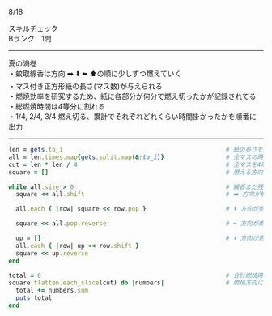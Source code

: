 8/18
 
スキルチェック  
Bランク　1問  
 
-------------------------------------------
夏の渦巻  
・蚊取線香は方向 ➡️ ⬇️ ⬅️ ⬆️の順に少しずつ燃えていく  
・マス付き正方形紙の長さ(マス数)が与えられる  
・燃焼効率を研究するため、紙に各部分が何分で燃え切ったかが記録されてる  
・総燃焼時間は4等分に割れる  
・1/4, 2/4, 3/4 燃え切る、累計でそれぞれどれくらい時間掛かったかを順番に出力  
 
-------------------------------------------
 
```ruby
len = gets.to_i                                             # 紙の長さを取得
all = len.times.map{gets.split.map(&:to_i)}                 # 全マスの時間を取得
cut = len * len / 4                                         # 全マスを4等分に割る
square = []                                                 # 燃える方向に沿って掛かった時間を記録用

while all.size > 0                                          # 線香まだ残ってる場合、処理続行
  square << all.shift                                       # ➡️ 方向が燃え切って、燃焼時間を取得

  all.each { |row| square << row.pop }                      # ⬇️ 方向が燃え切って、燃焼時間を取得

  square << all.pop.reverse                                 # ⬅️ 方向が燃え切って、燃焼時間を取得

  up = []                                                   # ⬆️ 方向が燃え切って、燃焼時間を取得
  all.each { |row| up << row.shift }
  square << up.reverse
end

total = 0                                                   # 合計燃焼時間を集計用
square.flatten.each_slice(cut) do |numbers|                 # 燃焼方向に沿ってまとめた所要時間を順番に加算し、それぞれを出力
  total += numbers.sum
  puts total
end

```
